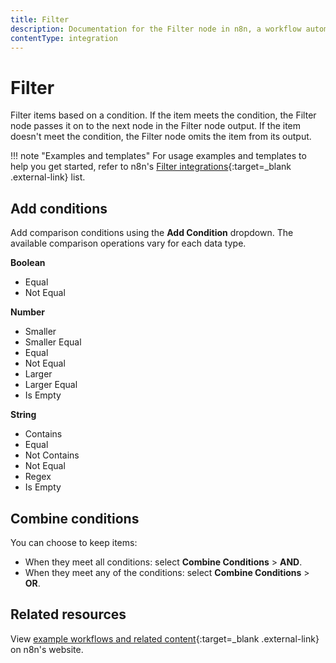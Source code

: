 ```yaml
---
title: Filter
description: Documentation for the Filter node in n8n, a workflow automation platform. Includes guidance on usage, and links to examples.
contentType: integration
---
```


# Filter

Filter items based on a condition. If the item meets the condition, the Filter node passes it on to the next node in the Filter node output. If the item doesn't meet the condition, the Filter node omits the item from its output.

!!! note "Examples and templates"
	For usage examples and templates to help you get started, refer to n8n's [Filter integrations](https://n8n.io/integrations/filter/){:target=_blank .external-link} list.

## Add conditions

Add comparison conditions using the **Add Condition** dropdown. The available comparison operations vary for each data type.

**Boolean**

- Equal
- Not Equal

**Number**

- Smaller
- Smaller Equal
- Equal
- Not Equal
- Larger
- Larger Equal
- Is Empty

**String**

- Contains
- Equal
- Not Contains
- Not Equal
- Regex
- Is Empty


## Combine conditions

You can choose to keep items:

* When they meet all conditions: select **Combine Conditions** > **AND**.
* When they meet any of the conditions: select **Combine Conditions** > **OR**.

## Related resources

View [example workflows and related content](https://n8n.io/integrations/filter/){:target=_blank .external-link} on n8n's website.

